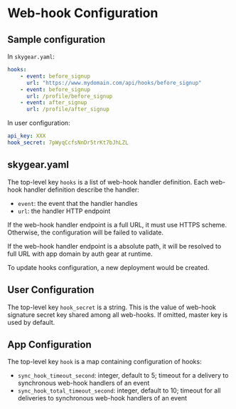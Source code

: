 # Web-hook Configuration

## Sample configuration
In `skygear.yaml`:
```yaml
hooks:
    - event: before_signup
      url: "https://www.mydomain.com/api/hooks/before_signup"
    - event: before_signup
      url: /profile/before_signup
    - event: after_signup
      url: /profile/after_signup
```

In user configuration:
```yaml
api_key: XXX
hook_secret: 7pWyqCcfsNnDr5trKt7bJhLZL
```

## skygear.yaml
The top-level key `hooks` is a list of web-hook handler definition.
Each web-hook handler definition describe the handler:
- `event`: the event that the handler handles
- `url`: the handler HTTP endpoint

If the web-hook handler endpoint is a full URL, it must use HTTPS scheme.
Otherwise, the configuration will be failed to validate.

If the web-hook handler endpoint is a absolute path, it will be resolved to full
URL with app domain by auth gear at runtime.

To update hooks configuration, a new deployment would be created.

## User Configuration
The top-level key `hook_secret` is a string. This is the value of web-hook
signature secret key shared among all web-hooks. If omitted, master key is used
by default.

## App Configuration
The top-level key `hook` is a map containing configuration of hooks:
- `sync_hook_timeout_second`: integer, default to 5; timeout for a delivery to
                              synchronous web-hook handlers of an event
- `sync_hook_total_timeout_second`: integer, default to 10; timeout for all
                                    deliveries to synchronous web-hook handlers
                                    of an event
